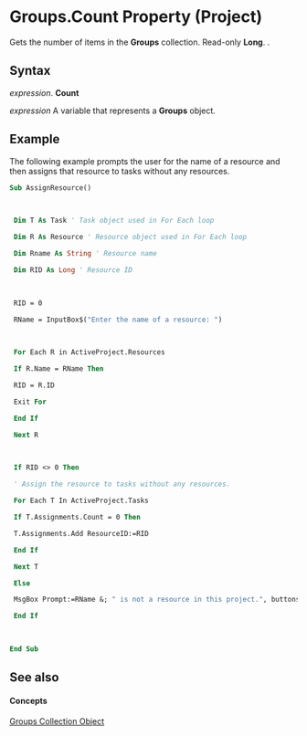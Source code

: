 
# Groups.Count Property (Project)

Gets the number of items in the  **Groups** collection. Read-only **Long**. .


## Syntax

 _expression_. **Count**

 _expression_ A variable that represents a **Groups** object.


## Example

The following example prompts the user for the name of a resource and then assigns that resource to tasks without any resources.


```vb
Sub AssignResource() 

 

 Dim T As Task ' Task object used in For Each loop 

 Dim R As Resource ' Resource object used in For Each loop 

 Dim Rname As String ' Resource name 

 Dim RID As Long ' Resource ID 

 

 RID = 0 

 RName = InputBox$("Enter the name of a resource: ") 

 

 For Each R in ActiveProject.Resources 

 If R.Name = RName Then 

 RID = R.ID 

 Exit For 

 End If 

 Next R 

 

 If RID <> 0 Then 

 ' Assign the resource to tasks without any resources. 

 For Each T In ActiveProject.Tasks 

 If T.Assignments.Count = 0 Then 

 T.Assignments.Add ResourceID:=RID 

 End If 

 Next T 

 Else 

 MsgBox Prompt:=RName &; " is not a resource in this project.", buttons:=vbExclamation 

 End If 

 

End Sub
```


## See also


#### Concepts


[Groups Collection Object](2e4c4846-6193-fc12-ad02-0dd69f88b31e.md)